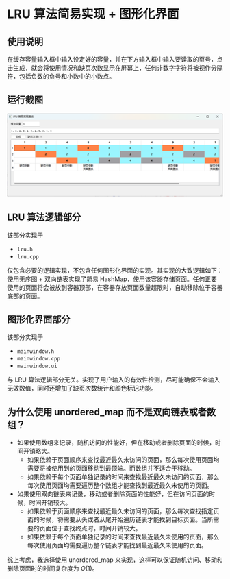 # LRU 算法简易实现 + 图形化界面
## 使用说明
在缓存容量输入框中输入设定好的容量，并在下方输入框中输入要读取的页号，点击生成，就会将使用情况和缺页次数显示在屏幕上，任何非数字字符将被视作分隔符，包括负数的负号和小数中的小数点。
## 运行截图
![](1.png)
## LRU 算法逻辑部分
该部分实现于
- ```lru.h```
- ```lru.cpp```

仅包含必要的逻辑实现，不包含任何图形化界面的实现。其实现的大致逻辑如下：使用无序图 + 双向链表实现了简易 HashMap，使用该容器存储页面。任何正要使用的页面将会被放到容器顶部，在容器存放页面数量超限时，自动移除位于容器底部的页面。
## 图形化界面部分
该部分实现于
- ```mainwindow.h```
- ```mainwindow.cpp```
- ```mainwindow.ui```

与 LRU 算法逻辑部分无关。实现了用户输入的有效性检测，尽可能确保不会输入无效数值，同时还增加了缺页次数统计和颜色标记功能。
## 为什么使用 unordered_map 而不是双向链表或者数组？
- 如果使用数组来记录，随机访问的性能好，但在移动或者删除页面的时候，时间开销略大。
    - 如果依赖于页面顺序来查找最近最久未访问的页面，那么每次使用页面均需要将被使用到的页面移动到最顶端。而数组并不适合于移动。
    - 如果依赖于每个页面单独记录的时间来查找最近最久未访问的页面，那么每次使用页面均需要遍历整个数组才能查找到最近最久未使用的页面。
- 如果使用双向链表来记录，移动或者删除页面的性能好，但在访问页面的时候，时间开销较大。
    - 如果依赖于页面顺序来查找最近最久未访问的页面，那么每次查找指定页面的时候，将需要从头或者从尾开始遍历链表才能找到目标页面。当所需要的页面位于查找终点时，时间开销较大。
    - 如果依赖于每个页面单独记录的时间来查找最近最久未使用的页面，那么每次使用页面均需要遍历整个链表才能找到最近最久未使用的页面。

综上考虑，我选择使用 unordered_map 来实现，这样可以保证随机访问、移动和删除页面时的时间复杂度为 $O(1)$。
